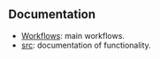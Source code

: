 ## Documentation

- [Workflows](text2emotion/main.md): main workflows.
- [src](text2emotion/*.md): documentation of functionality.
